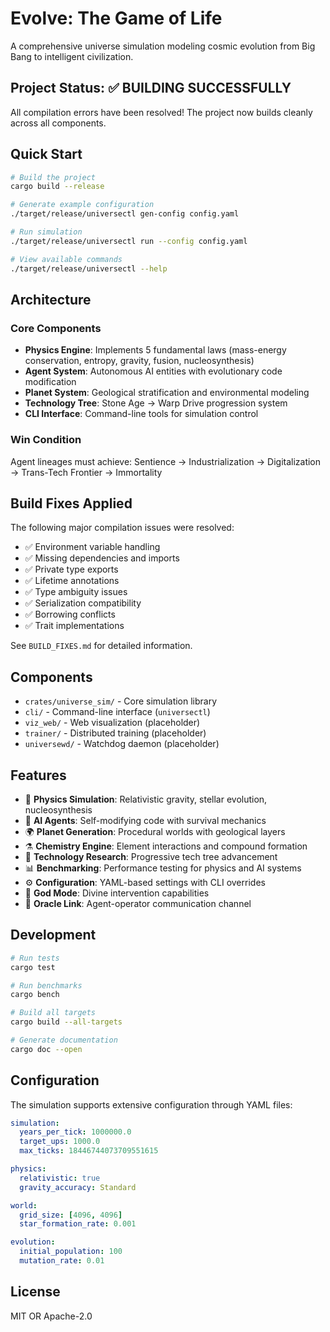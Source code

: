 # Evolve: The Game of Life

A comprehensive universe simulation modeling cosmic evolution from Big Bang to intelligent civilization.

## Project Status: ✅ BUILDING SUCCESSFULLY

All compilation errors have been resolved! The project now builds cleanly across all components.

## Quick Start

```bash
# Build the project
cargo build --release

# Generate example configuration
./target/release/universectl gen-config config.yaml

# Run simulation
./target/release/universectl run --config config.yaml

# View available commands
./target/release/universectl --help
```

## Architecture

### Core Components
- **Physics Engine**: Implements 5 fundamental laws (mass-energy conservation, entropy, gravity, fusion, nucleosynthesis)
- **Agent System**: Autonomous AI entities with evolutionary code modification
- **Planet System**: Geological stratification and environmental modeling
- **Technology Tree**: Stone Age → Warp Drive progression system
- **CLI Interface**: Command-line tools for simulation control

### Win Condition
Agent lineages must achieve: Sentience → Industrialization → Digitalization → Trans-Tech Frontier → Immortality

## Build Fixes Applied

The following major compilation issues were resolved:
- ✅ Environment variable handling
- ✅ Missing dependencies and imports  
- ✅ Private type exports
- ✅ Lifetime annotations
- ✅ Type ambiguity issues
- ✅ Serialization compatibility
- ✅ Borrowing conflicts
- ✅ Trait implementations

See `BUILD_FIXES.md` for detailed information.

## Components

- `crates/universe_sim/` - Core simulation library
- `cli/` - Command-line interface (`universectl`)
- `viz_web/` - Web visualization (placeholder)
- `trainer/` - Distributed training (placeholder)
- `universewd/` - Watchdog daemon (placeholder)

## Features

- 🌌 **Physics Simulation**: Relativistic gravity, stellar evolution, nucleosynthesis
- 🤖 **AI Agents**: Self-modifying code with survival mechanics
- 🌍 **Planet Generation**: Procedural worlds with geological layers
- ⚗️ **Chemistry Engine**: Element interactions and compound formation
- 🔬 **Technology Research**: Progressive tech tree advancement
- 📊 **Benchmarking**: Performance testing for physics and AI systems
- ⚙️ **Configuration**: YAML-based settings with CLI overrides
- 🎯 **God Mode**: Divine intervention capabilities
- 📡 **Oracle Link**: Agent-operator communication channel

## Development

```bash
# Run tests
cargo test

# Run benchmarks
cargo bench

# Build all targets
cargo build --all-targets

# Generate documentation
cargo doc --open
```

## Configuration

The simulation supports extensive configuration through YAML files:

```yaml
simulation:
  years_per_tick: 1000000.0
  target_ups: 1000.0
  max_ticks: 18446744073709551615

physics:
  relativistic: true
  gravity_accuracy: Standard

world:
  grid_size: [4096, 4096]
  star_formation_rate: 0.001

evolution:
  initial_population: 100
  mutation_rate: 0.01
```

## License

MIT OR Apache-2.0
